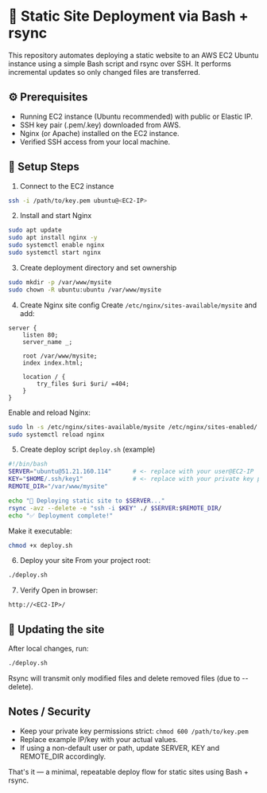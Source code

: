 # 🚀 Static Site Deployment via Bash + rsync

This repository automates deploying a static website to an AWS EC2 Ubuntu instance using a simple Bash script and rsync over SSH. It performs incremental updates so only changed files are transferred.

## ⚙️ Prerequisites
- Running EC2 instance (Ubuntu recommended) with public or Elastic IP.
- SSH key pair (.pem/.key) downloaded from AWS.
- Nginx (or Apache) installed on the EC2 instance.
- Verified SSH access from your local machine.

## 🧠 Setup Steps

1. Connect to the EC2 instance
```bash
ssh -i /path/to/key.pem ubuntu@<EC2-IP>
```

2. Install and start Nginx
```bash
sudo apt update
sudo apt install nginx -y
sudo systemctl enable nginx
sudo systemctl start nginx
```

3. Create deployment directory and set ownership
```bash
sudo mkdir -p /var/www/mysite
sudo chown -R ubuntu:ubuntu /var/www/mysite
```

4. Create Nginx site config
Create `/etc/nginx/sites-available/mysite` and add:
```nginx
server {
    listen 80;
    server_name _;

    root /var/www/mysite;
    index index.html;

    location / {
        try_files $uri $uri/ =404;
    }
}
```
Enable and reload Nginx:
```bash
sudo ln -s /etc/nginx/sites-available/mysite /etc/nginx/sites-enabled/
sudo systemctl reload nginx
```

5. Create deploy script `deploy.sh` (example)
```bash
#!/bin/bash
SERVER="ubuntu@51.21.160.114"      # <- replace with your user@EC2-IP
KEY="$HOME/.ssh/key1"              # <- replace with your private key path
REMOTE_DIR="/var/www/mysite"

echo "🚀 Deploying static site to $SERVER..."
rsync -avz --delete -e "ssh -i $KEY" ./ $SERVER:$REMOTE_DIR/
echo "✅ Deployment complete!"
```
Make it executable:
```bash
chmod +x deploy.sh
```

6. Deploy your site
From your project root:
```bash
./deploy.sh
```

7. Verify
Open in browser:
```
http://<EC2-IP>/
```

## 🔁 Updating the site
After local changes, run:
```bash
./deploy.sh
```
Rsync will transmit only modified files and delete removed files (due to --delete).

## Notes / Security
- Keep your private key permissions strict: `chmod 600 /path/to/key.pem`
- Replace example IP/key with your actual values.
- If using a non-default user or path, update SERVER, KEY and REMOTE_DIR accordingly.

That's it — a minimal, repeatable deploy flow for static sites using Bash + rsync.
